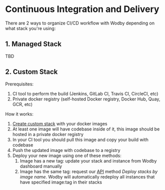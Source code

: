 # Continuous Integration and Delivery

There are 2 ways to organize CI/CD workflow with Wodby depending on what stack you're using:
 
## 1. Managed Stack
 
TBD
 
## 2. Custom Stack

Prerequisites:

1. CI tool to perform the build (Jenkins, GitLab CI, Travis CI, CircleCI, etc) 
2. Private docker registry (self-hosted Docker registry, Docker Hub, Quay, GCR, etc)

How it works:

1. [Create custom stack](../stacks/template.md) with your docker images
2. At least one image will have codebase inside of it, this image should be hosted in a private docker registry
3. In your CI tool you should pull this image and copy your build with codebase
4. Push the updated image with codebase to a registry   
5. Deploy your new image using one of these methods:
    1. Image has a new tag: update your stack and instance from Wodby dashboard manually 
    2. Image has the same tag: request our [API](../api/README.md) method *Deploy stacks by image name*. Wodby will automatically redeploy all instances that have specified image:tag in their stacks
